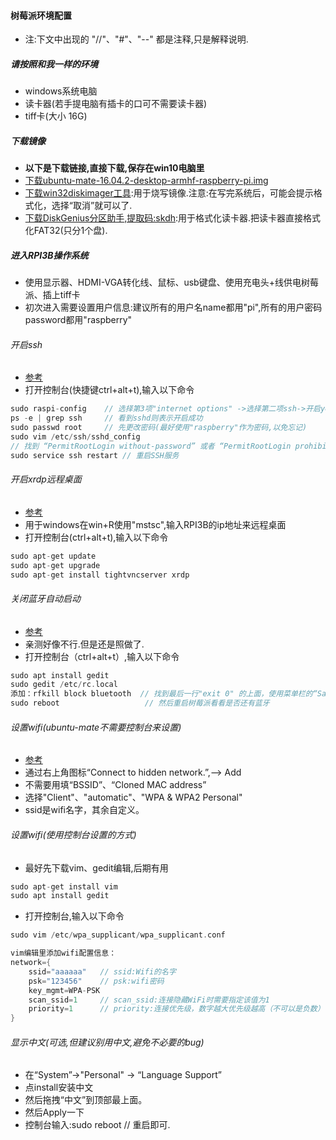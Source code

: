 #### 树莓派环境配置
* 注:下文中出现的 "//"、"#"、"--" 都是注释,只是解释说明.

##### 请按照和我一样的环境
* windows系统电脑
* 读卡器(若手提电脑有插卡的口可不需要读卡器)
* tiff卡(大小 16G)

##### 下载镜像
* **以下是下载链接,直接下载,保存在win10电脑里**
* [下载ubuntu-mate-16.04.2-desktop-armhf-raspberry-pi.img](https://ubuntu-mate.org/raspberry-pi/ubuntu-mate-16.04.2-desktop-armhf-raspberry-pi.img.xz)
* [下载win32diskimager工具](https://sourceforge.net/projects/win32diskimager/files/latest/download):用于烧写镜像.注意:在写完系统后，可能会提示格式化，选择“取消”就可以了.
* [下载DiskGenius分区助手,提取码:skdh](链接：https://pan.baidu.com/s/17ceoNHpm12yPP6tgYj10Uw):用于格式化读卡器.把读卡器直接格式化FAT32(只分1个盘).

##### 进入RPI3B操作系统
* 使用显示器、HDMI-VGA转化线、鼠标、usb键盘、使用充电头+线供电树莓派、插上tiff卡
* 初次进入需要设置用户信息:建议所有的用户名name都用"pi",所有的用户密码password都用"raspberry"

###### 开启ssh
* [参考](https://blog.csdn.net/wuleiming2009/article/details/78918950)
* 打开控制台(快捷键ctrl+alt+t),输入以下命令
``` c
sudo raspi-config    // 选择第3项"internet options" ->选择第二项ssh->开启yes
ps -e | grep ssh     // 看到sshd则表示开启成功
sudo passwd root     // 先更改密码(最好使用"raspberry"作为密码,以免忘记)
sudo vim /etc/ssh/sshd_config
// 找到 “PermitRootLogin without-password” 或者 “PermitRootLogin prohibit-password” 修改成 “PermitRootLogin yes”
sudo service ssh restart // 重启SSH服务
```

###### 开启xrdp远程桌面
* [参考](https://blog.csdn.net/qq_25556149/article/details/82216190)
* 用于windows在win+R使用"mstsc",输入RPI3B的ip地址来远程桌面
* 打开控制台(ctrl+alt+t),输入以下命令
``` c
sudo apt-get update
sudo apt-get upgrade
sudo apt-get install tightvncserver xrdp
```

###### 关闭蓝牙自动启动
* [参考](https://blog.csdn.net/qq_25556149/article/details/82216190)
* 亲测好像不行.但是还是照做了.
* 打开控制台（ctrl+alt+t）,输入以下命令
``` c
sudo apt install gedit
sudo gedit /etc/rc.local
添加：rfkill block bluetooth  // 找到最后一行"exit 0" 的上面，使用菜单栏的“Save”，保存
sudo reboot                   // 然后重启树莓派看看是否还有蓝牙
```

###### 设置wifi(ubuntu-mate不需要控制台来设置)
* [参考](https://www.jianshu.com/p/9795cd0d7f60)
* 通过右上角图标“Connect to hidden network.”,--> Add
* 不需要用填“BSSID”、“Cloned MAC address”
* 选择"Client"、"automatic"、"WPA & WPA2 Personal"
* ssid是wifi名字，其余自定义。

###### 设置wifi(使用控制台设置的方式)
* 最好先下载vim、gedit编辑,后期有用
``` c
sudo apt-get install vim
sudo apt install gedit
```
* 打开控制台,输入以下命令
``` c
sudo vim /etc/wpa_supplicant/wpa_supplicant.conf

vim编辑里添加wifi配置信息：
network={
    ssid="aaaaaa"   // ssid:Wifi的名字
    psk="123456"    // psk:wifi密码
    key_mgmt=WPA-PSK
    scan_ssid=1     // scan_ssid:连接隐藏WiFi时需要指定该值为1
    priority=1      // priority:连接优先级，数字越大优先级越高（不可以是负数）
}
```

###### 显示中文(可选,但建议别用中文,避免不必要的bug)
* 在“System”->"Personal" -> “Language Support”
* 点install安装中文
* 然后拖拽“中文”到顶部最上面。
* 然后Apply一下
* 控制台输入:sudo reboot // 重启即可.

